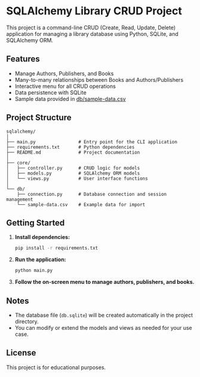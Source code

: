 # SQLAlchemy Library CRUD Project

This project is a command-line CRUD (Create, Read, Update, Delete) application for managing a library database using Python, SQLite, and SQLAlchemy ORM.

## Features

- Manage Authors, Publishers, and Books
- Many-to-many relationships between Books and Authors/Publishers
- Interactive menu for all CRUD operations
- Data persistence with SQLite
- Sample data provided in [db/sample-data.csv](db/sample-data.csv)

## Project Structure

```
sqlalchemy/
│
├── main.py                # Entry point for the CLI application
├── requirements.txt       # Python dependencies
├── README.md              # Project documentation
│
├── core/
│   ├── controller.py      # CRUD logic for models
│   ├── models.py          # SQLAlchemy ORM models
│   └── views.py           # User interface functions
│
└── db/
    ├── connection.py      # Database connection and session management
    └── sample-data.csv    # Example data for import
```

## Getting Started

1. **Install dependencies:**

   ```sh
   pip install -r requirements.txt
   ```

2. **Run the application:**

   ```sh
   python main.py
   ```

3. **Follow the on-screen menu to manage authors, publishers, and books.**

## Notes

- The database file (`db.sqlite`) will be created automatically in the project directory.
- You can modify or extend the models and views as needed for your use case.

## License

This project is for educational purposes.